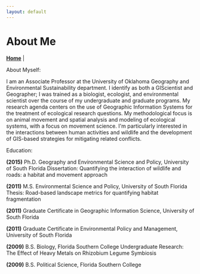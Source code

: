 ```yaml
---
layout: default
---
```

# About Me
**[Home](./index.md)** |

About Myself:

I am an Associate Professor at the University of Oklahoma Geography and Environmental Sustainability department. I identify as both a GIScientist and Geographer; I was trained as a biologist, ecologist, and environmental scientist over the course of my undergraduate and graduate programs. My research agenda centers on the use of Geographic Information Systems for the treatment of ecological research questions. My methodological focus is on animal movement and spatial analysis and modeling of ecological systems, with a focus on movement science. I'm particularly interested in the interactions between human activities and wildlife and the development of GIS-based strategies for mitigating related conflicts.

Education:

**(2015)** Ph.D. Geography and Environmental Science and Policy, University of South Florida
Dissertation: Quantifying the interaction of wildlife and roads: a habitat and movement approach

**(2011)** M.S. Environmental Science and Policy, University of South Florida
Thesis: Road-based landscape metrics for quantifying habitat fragmentation

**(2011)** Graduate Certificate in Geographic Information Science, University of South Florida

**(2011)** Graduate Certificate in Environmental Policy and Management, University of South Florida

**(2009)** B.S. Biology, Florida Southern College
Undergraduate Research: The Effect of Heavy Metals on Rhizobium Legume Symbiosis

**(2009)** B.S. Political Science, Florida Southern College
